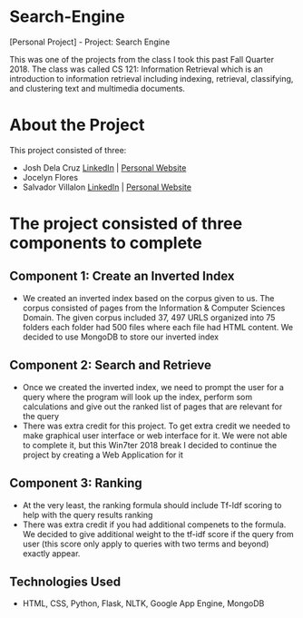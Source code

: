 # Search-Engine
[Personal Project] - Project: Search Engine

This was one of the projects from the class I took this past Fall Quarter 2018. The class was called CS 121: Information Retrieval which is an introduction to
information retrieval including indexing, retrieval, classifying, and clustering text and multimedia documents.</p>

# About the Project
This project consisted of three:
- Josh Dela Cruz [LinkedIn](https://www.linkedin.com/in/joshuadelacruz1/) | [Personal Website](http://delacruz1.github.io/)
- Jocelyn Flores
- Salvador Villalon [LinkedIn](https://www.linkedin.com/in/salvadorvillalon) | [Personal Website](http://salvillalon45.github.io/)
       
# The project consisted of three components to complete

## Component 1: Create an Inverted Index
- We created an inverted index based on the corpus given to us. The corpus consisted of pages from the Information & Computer Sciences Domain. The given corpus included 37, 497 URLS organized into 75 folders each folder had 500 files where each file had HTML content. We decided to use MongoDB to store our inverted index

## Component 2: Search and Retrieve
- Once we created the inverted index, we need to prompt the user for a query where the program will look up the index, perform som calculations and give out the ranked list of pages that are relevant for the query
- There was extra credit for this project. To get extra credit we needed to make graphical user interface or web interface for it. We were not able to complete it, but this Win7ter 2018 break I decided to continue the project by creating a Web Application for it </li>
   
## Component 3: Ranking
- At the very least, the ranking formula should include Tf-Idf scoring to help with the query results ranking
- There was extra credit if you had additional compenets to the formula. We decided to give additional weight to the tf-idf score if the query from user (this score only apply to queries with two terms and beyond) exactly appear.</li>

## Technologies Used
- HTML, CSS, Python, Flask, NLTK, Google App Engine, MongoDB
